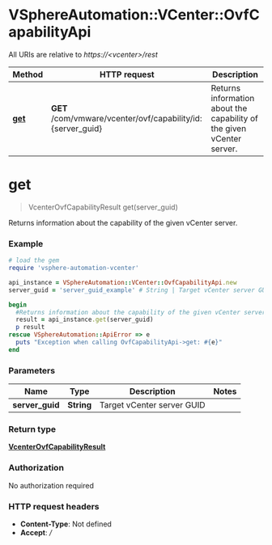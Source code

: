 # VSphereAutomation::VCenter::OvfCapabilityApi

All URIs are relative to *https://&lt;vcenter&gt;/rest*

Method | HTTP request | Description
------------- | ------------- | -------------
[**get**](OvfCapabilityApi.md#get) | **GET** /com/vmware/vcenter/ovf/capability/id:{server_guid} | Returns information about the capability of the given vCenter server.


# **get**
> VcenterOvfCapabilityResult get(server_guid)

Returns information about the capability of the given vCenter server.

### Example
```ruby
# load the gem
require 'vsphere-automation-vcenter'

api_instance = VSphereAutomation::VCenter::OvfCapabilityApi.new
server_guid = 'server_guid_example' # String | Target vCenter server GUID

begin
  #Returns information about the capability of the given vCenter server.
  result = api_instance.get(server_guid)
  p result
rescue VSphereAutomation::ApiError => e
  puts "Exception when calling OvfCapabilityApi->get: #{e}"
end
```

### Parameters

Name | Type | Description  | Notes
------------- | ------------- | ------------- | -------------
 **server_guid** | **String**| Target vCenter server GUID | 

### Return type

[**VcenterOvfCapabilityResult**](VcenterOvfCapabilityResult.md)

### Authorization

No authorization required

### HTTP request headers

 - **Content-Type**: Not defined
 - **Accept**: */*



